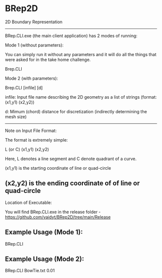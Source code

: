 # BRep2D
2D Boundary Representation

-----------------------------------------------------------------------------------------------------------------------------

BRep.CLI.exe (the main client application) has 2 modes of running:

Mode 1 (without parameters): 

You can simply run it without any parameters and it will do all the things that were asked for in the take home challenge.

Brep.CLI 


Mode 2 (with parameters): 

Brep.CLI [infile] [d]

infile: Input file name describing the 2D geometry as a list of strings (format: <L or C> (x1,y1) (x2,y2))

d: Mimum (chord) distance for discretization (indirectly determining the mesh size)

-----------------------------------------------------------------------------------------------------------------------------

Note on Input File Format:

The format is extremely simple:

L (or C) (x1,y1) (x2,y2)

Here, L denotes a line segment and C denote quadrant of a curve.

(x1,y1) is the starting coordinate of  line or quad-circle

(x2,y2) is the ending coordinate of of line or quad-circle
-----------------------------------------------------------------------------------------------------------------------------

Location of Executable:

You will find BRep.CLI.exe in the release folder - https://github.com/vaidyt/BRep2D/tree/main/Release


Example Usage (Mode 1):
-----------------------

BRep.CLI


Example Usage (Mode 2):
-----------------------

BRep.CLI BowTie.txt 0.01